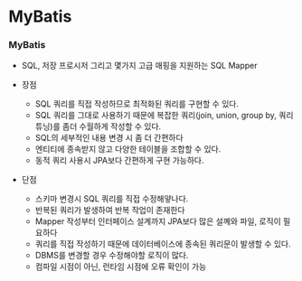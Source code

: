 # MyBatis

### MyBatis
- SQL, 저장 프로시저 그리고 몇가지 고급 매핑을 지원하는 SQL Mapper

- 장점
  - SQL 쿼리를 직접 작성하므로 최적화된 쿼리를 구현할 수 있다.
  - SQL 쿼리를 그대로 사용하기 때문에 복잡한 쿼리(join, union, group by, 쿼리 튜닝)를 좀더 수월하게 작성할 수 있다.
  - SQL의 세부적인 내용 변경 시 좀 더 간편하다
  - 엔티티에 종속받지 않고 다양한 테이블을 조합할 수 있다.
  - 동적 쿼리 사용시 JPA보다 간편하게 구현 가능하다.

- 단점
  - 스키마 변경시 SQL 쿼리를 직접 수정해얗나다.
  - 반복된 쿼리가 발생하여 반복 작업이 존재한다
  - Mapper 작성부터 인터페이스 설계까지 JPA보다 많은 설꼐와 파일, 로직이 필요하다
  - 쿼리를 직접 작성하기 때문에 데이터베이스에 종속된 쿼리문이 발생할 수 있다.
  - DBMS를 변경할 경우 수정해야할 로직이 많다.
  - 컴파일 시점이 아닌, 런타임 시점에 오류 확인이 가능